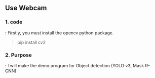 ## Use Webcam

### 1. code
: Firstly, you must install the opencv python package.
> pip install cv2

### 2. Purpose
: I will make the demo program for Object detection (YOLO v3, Mask R-CNN)
